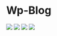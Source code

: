 # Wp-Blog

![](https://img.shields.io/github/issues/IwasawaMasami/Wp-Blog) ![](https://img.shields.io/github/stars/IwasawaMasami/Wp-Blog) 
![](https://img.shields.io/github/repo-size/IwasawaMasami/Wp-Blog) ![](https://img.shields.io/github/last-commit/IwasawaMasami/Wp-Blog)

